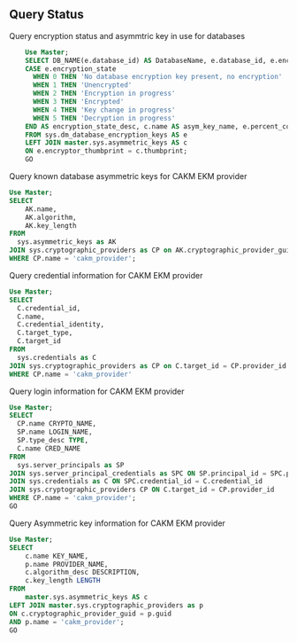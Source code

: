## Query Status
Query encryption status and asymmtric key in use for databases
```SQL
    Use Master;
    SELECT DB_NAME(e.database_id) AS DatabaseName, e.database_id, e.encryption_state,
    CASE e.encryption_state
      WHEN 0 THEN 'No database encryption key present, no encryption'
      WHEN 1 THEN 'Unencrypted'
      WHEN 2 THEN 'Encryption in progress'
      WHEN 3 THEN 'Encrypted'
      WHEN 4 THEN 'Key change in progress'
      WHEN 5 THEN 'Decryption in progress'
    END AS encryption_state_desc, c.name AS asym_key_name, e.percent_complete
    FROM sys.dm_database_encryption_keys AS e
    LEFT JOIN master.sys.asymmetric_keys AS c
    ON e.encryptor_thumbprint = c.thumbprint;
	GO
```

Query known database asymmetric keys for CAKM EKM provider
```SQL
Use Master;
SELECT
	AK.name,
	AK.algorithm,
	AK.key_length
FROM
  sys.asymmetric_keys as AK
JOIN sys.cryptographic_providers as CP on AK.cryptographic_provider_guid = CP.guid
WHERE CP.name = 'cakm_provider';
```

Query credential information for CAKM EKM provider
```SQL
Use Master;
SELECT 
  C.credential_id, 
  C.name, 
  C.credential_identity, 
  C.target_type, 
  C.target_id 
FROM 
  sys.credentials as C
JOIN sys.cryptographic_providers as CP on C.target_id = CP.provider_id
WHERE CP.name = 'cakm_provider'
```

Query login information for CAKM EKM provider
```SQL
Use Master;
SELECT 
  CP.name CRYPTO_NAME, 
  SP.name LOGIN_NAME,  
  SP.type_desc TYPE, 
  C.name CRED_NAME 
FROM 
  sys.server_principals as SP
JOIN sys.server_principal_credentials as SPC ON SP.principal_id = SPC.principal_id
JOIN sys.credentials as C ON SPC.credential_id = C.credential_id
JOIN sys.cryptographic_providers CP ON C.target_id = CP.provider_id
WHERE CP.name = 'cakm_provider';
GO
```

Query Asymmetric key information for CAKM EKM provider
```SQL
Use Master;
SELECT 
	c.name KEY_NAME, 
	p.name PROVIDER_NAME, 
	c.algorithm_desc DESCRIPTION, 
	c.key_length LENGTH
FROM 
	master.sys.asymmetric_keys AS c
LEFT JOIN master.sys.cryptographic_providers as p
ON c.cryptographic_provider_guid = p.guid
AND p.name = 'cakm_provider';
GO
```